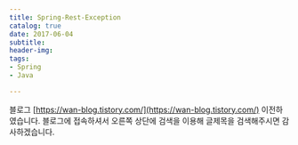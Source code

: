 ```yaml
---
title: Spring-Rest-Exception
catalog: true
date: 2017-06-04
subtitle:
header-img:
tags:
- Spring
- Java

---
```


블로그 [https://wan-blog.tistory.com/](https://wan-blog.tistory.com/) 이전하였습니다. 블로그에 접속하셔서 오른쪽 상단에 검색을 이용해 글제목을 검색해주시면 감사하겠습니다.
